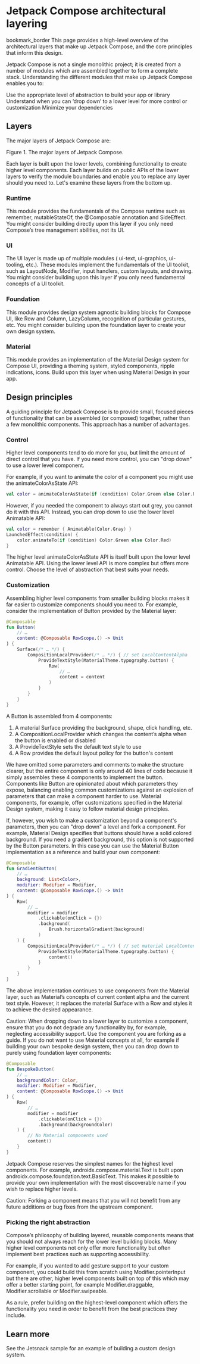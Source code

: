 # Jetpack Compose architectural layering

bookmark_border
This page provides a high-level overview of the architectural layers that make up Jetpack Compose, and the core principles that inform this design.

Jetpack Compose is not a single monolithic project; it is created from a number of modules which are assembled together to form a complete stack. Understanding the different modules that make up Jetpack Compose enables you to:

Use the appropriate level of abstraction to build your app or library
Understand when you can ‘drop down’ to a lower level for more control or customization
Minimize your dependencies

## Layers
The major layers of Jetpack Compose are:



Figure 1. The major layers of Jetpack Compose.

Each layer is built upon the lower levels, combining functionality to create higher level components. Each layer builds on public APIs of the lower layers to verify the module boundaries and enable you to replace any layer should you need to. Let's examine these layers from the bottom up.

### Runtime
This module provides the fundamentals of the Compose runtime such as remember, mutableStateOf, the @Composable annotation and SideEffect. You might consider building directly upon this layer if you only need Compose’s tree management abilities, not its UI.

### UI
The UI layer is made up of multiple modules ( ui-text, ui-graphics, ui-tooling, etc.). These modules implement the fundamentals of the UI toolkit, such as LayoutNode, Modifier, input handlers, custom layouts, and drawing. You might consider building upon this layer if you only need fundamental concepts of a UI toolkit.

### Foundation
This module provides design system agnostic building blocks for Compose UI, like Row and Column, LazyColumn, recognition of particular gestures, etc. You might consider building upon the foundation layer to create your own design system.

### Material
This module provides an implementation of the Material Design system for Compose UI, providing a theming system, styled components, ripple indications, icons. Build upon this layer when using Material Design in your app.

## Design principles
A guiding principle for Jetpack Compose is to provide small, focused pieces of functionality that can be assembled (or composed) together, rather than a few monolithic components. This approach has a number of advantages.

### Control
Higher level components tend to do more for you, but limit the amount of direct control that you have. If you need more control, you can "drop down" to use a lower level component.

For example, if you want to animate the color of a component you might use the animateColorAsState API:

```kotlin
val color = animateColorAsState(if (condition) Color.Green else Color.Red)
```

However, if you needed the component to always start out grey, you cannot do it with this API. Instead, you can drop down to use the lower level Animatable API:

```kotlin
val color = remember { Animatable(Color.Gray) }
LaunchedEffect(condition) {
    color.animateTo(if (condition) Color.Green else Color.Red)
}
```

The higher level animateColorAsState API is itself built upon the lower level Animatable API. Using the lower level API is more complex but offers more control. Choose the level of abstraction that best suits your needs.

### Customization
Assembling higher level components from smaller building blocks makes it far easier to customize components should you need to. For example, consider the implementation of Button provided by the Material layer:

```kotlin
@Composable
fun Button(
    // …
    content: @Composable RowScope.() -> Unit
) {
    Surface(/* … */) {
        CompositionLocalProvider(/* … */) { // set LocalContentAlpha
            ProvideTextStyle(MaterialTheme.typography.button) {
                Row(
                    // …
                    content = content
                )
            }
        }
    }
}
```

A Button is assembled from 4 components:

1. A material Surface providing the background, shape, click handling, etc.
2. A CompositionLocalProvider which changes the content’s alpha when the button is enabled or disabled
3. A ProvideTextStyle sets the default text style to use
4. A Row provides the default layout policy for the button's content

We have omitted some parameters and comments to make the structure clearer, but the entire component is only around 40 lines of code because it simply assembles these 4 components to implement the button. Components like Button are opinionated about which parameters they expose, balancing enabling common customizations against an explosion of parameters that can make a component harder to use. Material components, for example, offer customizations specified in the Material Design system, making it easy to follow material design principles.

If, however, you wish to make a customization beyond a component's parameters, then you can "drop down" a level and fork a component. For example, Material Design specifies that buttons should have a solid colored background. If you need a gradient background, this option is not supported by the Button parameters. In this case you can use the Material Button implementation as a reference and build your own component:

```kotlin
@Composable
fun GradientButton(
    // …
    background: List<Color>,
    modifier: Modifier = Modifier,
    content: @Composable RowScope.() -> Unit
) {
    Row(
        // …
        modifier = modifier
            .clickable(onClick = {})
            .background(
                Brush.horizontalGradient(background)
            )
    ) {
        CompositionLocalProvider(/* … */) { // set material LocalContentAlpha
            ProvideTextStyle(MaterialTheme.typography.button) {
                content()
            }
        }
    }
}
```

The above implementation continues to use components from the Material layer, such as Material’s concepts of current content alpha and the current text style. However, it replaces the material Surface with a Row and styles it to achieve the desired appearance.

Caution: When dropping down to a lower layer to customize a component, ensure that you do not degrade any functionality by, for example, neglecting accessibility support. Use the component you are forking as a guide.
If you do not want to use Material concepts at all, for example if building your own bespoke design system, then you can drop down to purely using foundation layer components:

```kotlin
@Composable
fun BespokeButton(
    // …
    backgroundColor: Color,
    modifier: Modifier = Modifier,
    content: @Composable RowScope.() -> Unit
) {
    Row(
        // …
        modifier = modifier
            .clickable(onClick = {})
            .background(backgroundColor)
    ) {
        // No Material components used
        content()
    }
}
```

Jetpack Compose reserves the simplest names for the highest level components. For example, androidx.compose.material.Text is built upon androidx.compose.foundation.text.BasicText. This makes it possible to provide your own implementation with the most discoverable name if you wish to replace higher levels.

Caution: Forking a component means that you will not benefit from any future additions or bug fixes from the upstream component.

### Picking the right abstraction
Compose’s philosophy of building layered, reusable components means that you should not always reach for the lower level building blocks. Many higher level components not only offer more functionality but often implement best practices such as supporting accessibility.

For example, if you wanted to add gesture support to your custom component, you could build this from scratch using Modifier.pointerInput but there are other, higher level components built on top of this which may offer a better starting point, for example Modifier.draggable, Modifier.scrollable or Modifier.swipeable.

As a rule, prefer building on the highest-level component which offers the functionality you need in order to benefit from the best practices they include.

## Learn more
See the Jetsnack sample for an example of building a custom design system.

